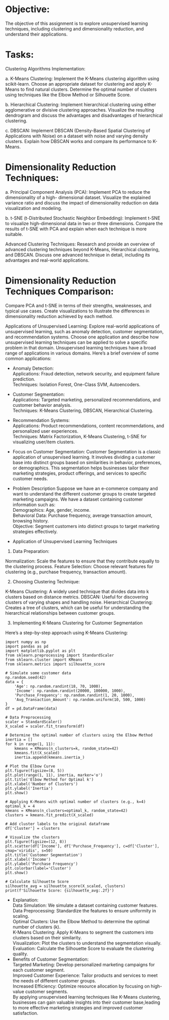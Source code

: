 
# Objective: 
The objective of this assignment is to explore unsupervised learning techniques, including clustering and dimensionality reduction, and understand their applications.

# Tasks:
Clustering Algorithms Implementation:

a. K-Means Clustering: Implement the K-Means clustering algorithm using scikit-learn. Choose an appropriate dataset for clustering and apply K-Means to find natural clusters. Determine the optimal number of clusters using techniques like the Elbow Method or Silhouette Score.

b. Hierarchical Clustering: Implement hierarchical clustering using either agglomerative or divisive clustering approaches. Visualize the resulting dendrogram and discuss the advantages and disadvantages of hierarchical clustering.

c. DBSCAN: Implement DBSCAN (Density-Based Spatial Clustering of Applications with Noise) on a dataset with noise and varying density clusters. Explain how DBSCAN works and compare its performance to K- Means.

# Dimensionality Reduction Techniques:

a. Principal Component Analysis (PCA): Implement PCA to reduce the dimensionality of a high- dimensional dataset. Visualize the explained variance ratio and discuss the impact of dimensionality reduction on data visualization and modeling.

b. t-SNE (t-Distributed Stochastic Neighbor Embedding): Implement t-SNE to visualize high-dimensional data in two or three dimensions. Compare the results of t-SNE with PCA and explain when each technique is more suitable.

Advanced Clustering Techniques: Research and provide an overview of advanced clustering techniques beyond K-Means, Hierarchical clustering, and DBSCAN. Discuss one advanced technique in detail, including its advantages and real-world applications.

# Dimensionality Reduction Techniques Comparison: 
Compare PCA and t-SNE in terms of their strengths, weaknesses, and typical use cases. Create visualizations to illustrate the differences in dimensionality reduction achieved by each method.

Applications of Unsupervised Learning: Explore real-world applications of unsupervised learning, such as anomaly detection, customer segmentation, and recommendation systems. Choose one application and describe how unsupervised learning techniques can be applied to solve a specific problem in that domain. 
Unsupervised learning techniques have a broad range of applications in various domains. Here’s a brief overview of some common applications:

- Anomaly Detection:\
Applications: Fraud detection, network security, and equipment failure prediction.\
Techniques: Isolation Forest, One-Class SVM, Autoencoders.
- Customer Segmentation:\
Applications: Targeted marketing, personalized recommendations, and customer behavior analysis.\
Techniques: K-Means Clustering, DBSCAN, Hierarchical Clustering.
- Recommendation Systems:\
Applications: Product recommendations, content recommendations, and personalized user experiences.\
Techniques: Matrix Factorization, K-Means Clustering, t-SNE for visualizing user/item clusters.
- Focus on Customer Segmentation:
Customer Segmentation is a classic application of unsupervised learning. It involves dividing a customer base into distinct groups based on similarities in behavior, preferences, or demographics. This segmentation helps businesses tailor their marketing strategies, product offerings, and services to specific customer needs.

- Problem Description
Suppose we have an e-commerce company and want to understand the different customer groups to create targeted marketing campaigns. We have a dataset containing customer information such as:\
Demographics: Age, gender, income.\
Behavioral Data: Purchase frequency, average transaction amount, browsing history.\
Objective: Segment customers into distinct groups to target marketing strategies effectively.

- Application of Unsupervised Learning Techniques
1. Data Preparation:

Normalization: Scale the features to ensure that they contribute equally to the clustering process.
Feature Selection: Choose relevant features for clustering (e.g., purchase frequency, transaction amount).

2. Choosing Clustering Technique:

K-Means Clustering: A widely used technique that divides data into k clusters based on distance metrics.
DBSCAN: Useful for discovering clusters of varying shapes and handling noise.
Hierarchical Clustering: Creates a tree of clusters, which can be useful for understanding the hierarchical relationships between customer groups.

3. Implementing K-Means Clustering for Customer Segmentation

Here’s a step-by-step approach using K-Means Clustering:

```
import numpy as np
import pandas as pd
import matplotlib.pyplot as plt
from sklearn.preprocessing import StandardScaler
from sklearn.cluster import KMeans
from sklearn.metrics import silhouette_score

# Simulate some customer data
np.random.seed(42)
data = {
    'Age': np.random.randint(18, 70, 1000),
    'Income': np.random.randint(20000, 100000, 1000),
    'Purchase_Frequency': np.random.randint(1, 20, 1000),
    'Avg_Transaction_Amount': np.random.uniform(10, 500, 1000)
}
df = pd.DataFrame(data)

# Data Preprocessing
scaler = StandardScaler()
X_scaled = scaler.fit_transform(df)

# Determine the optimal number of clusters using the Elbow Method
inertia = []
for k in range(1, 11):
    kmeans = KMeans(n_clusters=k, random_state=42)
    kmeans.fit(X_scaled)
    inertia.append(kmeans.inertia_)

# Plot the Elbow Curve
plt.figure(figsize=(8, 5))
plt.plot(range(1, 11), inertia, marker='o')
plt.title('Elbow Method for Optimal k')
plt.xlabel('Number of Clusters')
plt.ylabel('Inertia')
plt.show()

# Applying K-Means with optimal number of clusters (e.g., k=4)
optimal_k = 4
kmeans = KMeans(n_clusters=optimal_k, random_state=42)
clusters = kmeans.fit_predict(X_scaled)

# Add cluster labels to the original dataframe
df['Cluster'] = clusters

# Visualize the clusters
plt.figure(figsize=(12, 8))
plt.scatter(df['Income'], df['Purchase_Frequency'], c=df['Cluster'], cmap='viridis', s=50)
plt.title('Customer Segmentation')
plt.xlabel('Income')
plt.ylabel('Purchase Frequency')
plt.colorbar(label='Cluster')
plt.show()

# Calculate Silhouette Score
silhouette_avg = silhouette_score(X_scaled, clusters)
print(f'Silhouette Score: {silhouette_avg:.2f}')
```
- Explanation:\
Data Simulation: We simulate a dataset containing customer features.\
Data Preprocessing: Standardize the features to ensure uniformity in scaling.\
Optimal Clusters: Use the Elbow Method to determine the optimal number of clusters (k).\
K-Means Clustering: Apply K-Means to segment the customers into clusters based on their similarity.\
Visualization: Plot the clusters to understand the segmentation visually.\
Evaluation: Calculate the Silhouette Score to evaluate the clustering quality.
- Benefits of Customer Segmentation:\
Targeted Marketing: Develop personalized marketing campaigns for each customer segment.\
Improved Customer Experience: Tailor products and services to meet the needs of different customer groups.\
Increased Efficiency: Optimize resource allocation by focusing on high-value customer segments.\
By applying unsupervised learning techniques like K-Means clustering, businesses can gain valuable insights into their customer base,leading to more effective marketing strategies and improved customer satisfaction.
